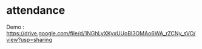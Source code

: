 # attendance

Demo : https://drive.google.com/file/d/1NGhLyXKyxUUoBl3OMAo6WA_rZCNy_sVO/view?usp=sharing
